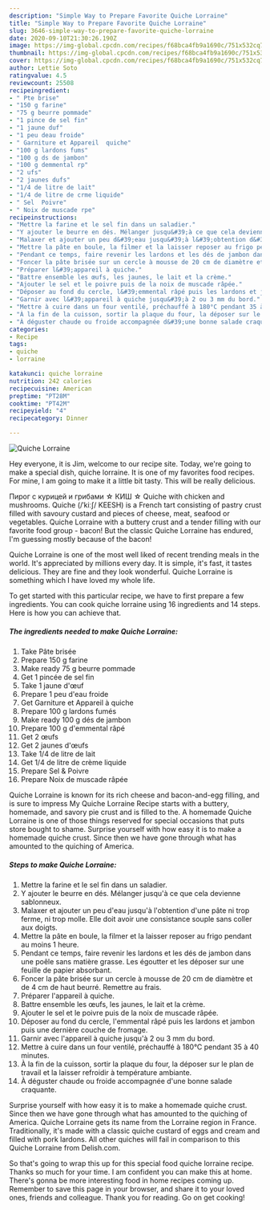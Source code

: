 ```yaml
---
description: "Simple Way to Prepare Favorite Quiche Lorraine"
title: "Simple Way to Prepare Favorite Quiche Lorraine"
slug: 3646-simple-way-to-prepare-favorite-quiche-lorraine
date: 2020-09-10T21:30:26.190Z
image: https://img-global.cpcdn.com/recipes/f68bca4fb9a1690c/751x532cq70/quiche-lorraine-photo-principale-de-la-recette.jpg
thumbnail: https://img-global.cpcdn.com/recipes/f68bca4fb9a1690c/751x532cq70/quiche-lorraine-photo-principale-de-la-recette.jpg
cover: https://img-global.cpcdn.com/recipes/f68bca4fb9a1690c/751x532cq70/quiche-lorraine-photo-principale-de-la-recette.jpg
author: Lettie Soto
ratingvalue: 4.5
reviewcount: 25508
recipeingredient:
- " Pte brise"
- "150 g farine"
- "75 g beurre pommade"
- "1 pince de sel fin"
- "1 jaune duf"
- "1 peu deau froide"
- " Garniture et Appareil  quiche"
- "100 g lardons fums"
- "100 g ds de jambon"
- "100 g demmental rp"
- "2 ufs"
- "2 jaunes dufs"
- "1/4 de litre de lait"
- "1/4 de litre de crme liquide"
- " Sel  Poivre"
- " Noix de muscade rpe"
recipeinstructions:
- "Mettre la farine et le sel fin dans un saladier."
- "Y ajouter le beurre en dés. Mélanger jusqu&#39;à ce que cela devienne sablonneux."
- "Malaxer et ajouter un peu d&#39;eau jusqu&#39;à l&#39;obtention d&#39;une pâte ni trop ferme, ni trop molle. Elle doit avoir une consistance souple sans coller aux doigts."
- "Mettre la pâte en boule, la filmer et la laisser reposer au frigo pendant au moins 1 heure."
- "Pendant ce temps, faire revenir les lardons et les dés de jambon dans une poêle sans matière grasse. Les égoutter et les déposer sur une feuille de papier absorbant."
- "Foncer la pâte brisée sur un cercle à mousse de 20 cm de diamètre et de 4 cm de haut beurré. Remettre au frais."
- "Préparer l&#39;appareil à quiche."
- "Battre ensemble les œufs, les jaunes, le lait et la crème."
- "Ajouter le sel et le poivre puis de la noix de muscade râpée."
- "Déposer au fond du cercle, l&#39;emmental râpé puis les lardons et jambon puis une dernière couche de fromage."
- "Garnir avec l&#39;appareil à quiche jusqu&#39;à 2 ou 3 mm du bord."
- "Mettre à cuire dans un four ventilé, préchauffé à 180°C pendant 35 à 40 minutes."
- "À la fin de la cuisson, sortir la plaque du four, la déposer sur le plan de travail et la laisser refroidir à température ambiante."
- "À déguster chaude ou froide accompagnée d&#39;une bonne salade craquante."
categories:
- Recipe
tags:
- quiche
- lorraine

katakunci: quiche lorraine 
nutrition: 242 calories
recipecuisine: American
preptime: "PT28M"
cooktime: "PT42M"
recipeyield: "4"
recipecategory: Dinner

---
```



![Quiche Lorraine](https://img-global.cpcdn.com/recipes/f68bca4fb9a1690c/751x532cq70/quiche-lorraine-photo-principale-de-la-recette.jpg)

Hey everyone, it is Jim, welcome to our recipe site. Today, we're going to make a special dish, quiche lorraine. It is one of my favorites food recipes. For mine, I am going to make it a little bit tasty. This will be really delicious.

Пирог с курицей и грибами ☆ КИШ ☆ Quiche with chicken and mushrooms. Quiche (/ˈkiːʃ/ KEESH) is a French tart consisting of pastry crust filled with savoury custard and pieces of cheese, meat, seafood or vegetables. Quiche Lorraine with a buttery crust and a tender filling with our favorite food group - bacon! But the classic Quiche Lorraine has endured, I&#39;m guessing mostly because of the bacon!

Quiche Lorraine is one of the most well liked of recent trending meals in the world. It's appreciated by millions every day. It is simple, it's fast, it tastes delicious. They are fine and they look wonderful. Quiche Lorraine is something which I have loved my whole life.


To get started with this particular recipe, we have to first prepare a few ingredients. You can cook quiche lorraine using 16 ingredients and 14 steps. Here is how you can achieve that.

<!--inarticleads1-->

##### The ingredients needed to make Quiche Lorraine:

1. Take  Pâte brisée
1. Prepare 150 g farine
1. Make ready 75 g beurre pommade
1. Get 1 pincée de sel fin
1. Take 1 jaune d&#39;œuf
1. Prepare 1 peu d&#39;eau froide
1. Get  Garniture et Appareil à quiche
1. Prepare 100 g lardons fumés
1. Make ready 100 g dés de jambon
1. Prepare 100 g d&#39;emmental râpé
1. Get 2 œufs
1. Get 2 jaunes d&#39;œufs
1. Take 1/4 de litre de lait
1. Get 1/4 de litre de crème liquide
1. Prepare  Sel &amp; Poivre
1. Prepare  Noix de muscade râpée


Quiche Lorraine is known for its rich cheese and bacon-and-egg filling, and is sure to impress My Quiche Lorraine Recipe starts with a buttery, homemade, and savory pie crust and is filled to the. A homemade Quiche Lorraine is one of those things reserved for special occasions that puts store bought to shame. Surprise yourself with how easy it is to make a homemade quiche crust. Since then we have gone through what has amounted to the quiching of America. 

<!--inarticleads2-->

##### Steps to make Quiche Lorraine:

1. Mettre la farine et le sel fin dans un saladier.
1. Y ajouter le beurre en dés. Mélanger jusqu&#39;à ce que cela devienne sablonneux.
1. Malaxer et ajouter un peu d&#39;eau jusqu&#39;à l&#39;obtention d&#39;une pâte ni trop ferme, ni trop molle. Elle doit avoir une consistance souple sans coller aux doigts.
1. Mettre la pâte en boule, la filmer et la laisser reposer au frigo pendant au moins 1 heure.
1. Pendant ce temps, faire revenir les lardons et les dés de jambon dans une poêle sans matière grasse. Les égoutter et les déposer sur une feuille de papier absorbant.
1. Foncer la pâte brisée sur un cercle à mousse de 20 cm de diamètre et de 4 cm de haut beurré. Remettre au frais.
1. Préparer l&#39;appareil à quiche.
1. Battre ensemble les œufs, les jaunes, le lait et la crème.
1. Ajouter le sel et le poivre puis de la noix de muscade râpée.
1. Déposer au fond du cercle, l&#39;emmental râpé puis les lardons et jambon puis une dernière couche de fromage.
1. Garnir avec l&#39;appareil à quiche jusqu&#39;à 2 ou 3 mm du bord.
1. Mettre à cuire dans un four ventilé, préchauffé à 180°C pendant 35 à 40 minutes.
1. À la fin de la cuisson, sortir la plaque du four, la déposer sur le plan de travail et la laisser refroidir à température ambiante.
1. À déguster chaude ou froide accompagnée d&#39;une bonne salade craquante.


Surprise yourself with how easy it is to make a homemade quiche crust. Since then we have gone through what has amounted to the quiching of America. Quiche Lorraine gets its name from the Lorraine region in France. Traditionally, it&#39;s made with a classic quiche custard of eggs and cream and filled with pork lardons. All other quiches will fail in comparison to this Quiche Lorraine from Delish.com. 

So that's going to wrap this up for this special food quiche lorraine recipe. Thanks so much for your time. I am confident you can make this at home. There's gonna be more interesting food in home recipes coming up. Remember to save this page in your browser, and share it to your loved ones, friends and colleague. Thank you for reading. Go on get cooking!
